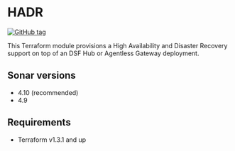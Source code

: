 # HADR
[![GitHub tag](https://img.shields.io/github/v/tag/imperva/dsfkit.svg)](https://github.com/imperva/dsfkit/tags)

This Terraform module provisions a High Availability and Disaster Recovery support on top of an DSF Hub or Agentless Gateway deployment.

## Sonar versions
- 4.10 (recommended)
- 4.9

## Requirements
* Terraform v1.3.1 and up
